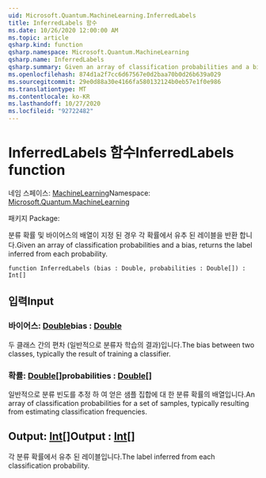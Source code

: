 ```yaml
---
uid: Microsoft.Quantum.MachineLearning.InferredLabels
title: InferredLabels 함수
ms.date: 10/26/2020 12:00:00 AM
ms.topic: article
qsharp.kind: function
qsharp.namespace: Microsoft.Quantum.MachineLearning
qsharp.name: InferredLabels
qsharp.summary: Given an array of classification probabilities and a bias, returns the label inferred from each probability.
ms.openlocfilehash: 874d1a2f7cc6d67567e0d2baa70b0d26b639a029
ms.sourcegitcommit: 29e0d88a30e4166fa580132124b0eb57e1f0e986
ms.translationtype: MT
ms.contentlocale: ko-KR
ms.lasthandoff: 10/27/2020
ms.locfileid: "92722482"
---
```

# <a name="inferredlabels-function"></a><span data-ttu-id="aeb7e-102">InferredLabels 함수</span><span class="sxs-lookup"><span data-stu-id="aeb7e-102">InferredLabels function</span></span>

<span data-ttu-id="aeb7e-103">네임 스페이스: [MachineLearning](xref:Microsoft.Quantum.MachineLearning)</span><span class="sxs-lookup"><span data-stu-id="aeb7e-103">Namespace: [Microsoft.Quantum.MachineLearning](xref:Microsoft.Quantum.MachineLearning)</span></span>

<span data-ttu-id="aeb7e-104">패키지 [](https://nuget.org/packages/)</span><span class="sxs-lookup"><span data-stu-id="aeb7e-104">Package: [](https://nuget.org/packages/)</span></span>


<span data-ttu-id="aeb7e-105">분류 확률 및 바이어스의 배열이 지정 된 경우 각 확률에서 유추 된 레이블을 반환 합니다.</span><span class="sxs-lookup"><span data-stu-id="aeb7e-105">Given an array of classification probabilities and a bias, returns the label inferred from each probability.</span></span>

```qsharp
function InferredLabels (bias : Double, probabilities : Double[]) : Int[]
```


## <a name="input"></a><span data-ttu-id="aeb7e-106">입력</span><span class="sxs-lookup"><span data-stu-id="aeb7e-106">Input</span></span>

### <a name="bias--double"></a><span data-ttu-id="aeb7e-107">바이어스: [Double](xref:microsoft.quantum.lang-ref.double)</span><span class="sxs-lookup"><span data-stu-id="aeb7e-107">bias : [Double](xref:microsoft.quantum.lang-ref.double)</span></span>

<span data-ttu-id="aeb7e-108">두 클래스 간의 편차 (일반적으로 분류자 학습의 결과)입니다.</span><span class="sxs-lookup"><span data-stu-id="aeb7e-108">The bias between two classes, typically the result of training a classifier.</span></span>


### <a name="probabilities--double"></a><span data-ttu-id="aeb7e-109">확률: [Double](xref:microsoft.quantum.lang-ref.double)[]</span><span class="sxs-lookup"><span data-stu-id="aeb7e-109">probabilities : [Double](xref:microsoft.quantum.lang-ref.double)[]</span></span>

<span data-ttu-id="aeb7e-110">일반적으로 분류 빈도를 추정 하 여 얻은 샘플 집합에 대 한 분류 확률의 배열입니다.</span><span class="sxs-lookup"><span data-stu-id="aeb7e-110">An array of classification probabilities for a set of samples, typically resulting from estimating classification frequencies.</span></span>



## <a name="output--int"></a><span data-ttu-id="aeb7e-111">Output: [Int](xref:microsoft.quantum.lang-ref.int)[]</span><span class="sxs-lookup"><span data-stu-id="aeb7e-111">Output : [Int](xref:microsoft.quantum.lang-ref.int)[]</span></span>

<span data-ttu-id="aeb7e-112">각 분류 확률에서 유추 된 레이블입니다.</span><span class="sxs-lookup"><span data-stu-id="aeb7e-112">The label inferred from each classification probability.</span></span>